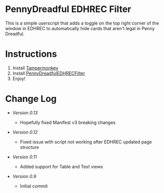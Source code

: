 # PennyDreadful EDHREC Filter
This is a simple userscript that adds a toggle on the top right corner of the window in EDHREC to automatically hide cards that aren't legal in Penny Dreadful.

# Instructions
1. Install [Tampermonkey](https://tampermonkey.net/)
2. Install [PennyDreadfulEDHRECFilter](https://github.com/zinnerzPT/PennyDreadfulEDHRECFilter/raw/main/PennyDreadfulEDHRECFilter.user.js)
3. Enjoy!

# Change Log
 * *Version 0.13*
     * Hopefully fixed Manifest v3 breaking changes

 * *Version 0.12*
     * Fixed issue with script not working after EDHREC updated page structure

 * *Version 0.11*
     * Added support for Table and Text views

 * *Version 0.9*
     * Initial commit
